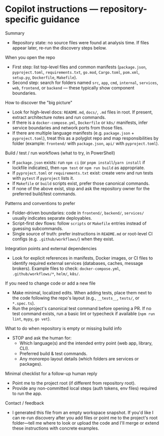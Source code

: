 <!--
This file is a concise, actionable guide for AI coding agents working in this repository.
It focuses only on discoverable facts and exact places to look. If the repository is empty
or missing build files, the agent should pause and ask the human for missing context.
-->

# Copilot instructions — repository-specific guidance

Summary
- Repository state: no source files were found at analysis time. If files appear later, re-run the discovery steps below.

When you open the repo
- First step: list top-level files and common manifests (`package.json`, `pyproject.toml`, `requirements.txt`, `go.mod`, `Cargo.toml`, `pom.xml`, `setup.py`, `Dockerfile`, `Makefile`).
- Second step: search for folders named `src`, `app`, `cmd`, `internal`, `services`, `web`, `frontend`, or `backend` — these typically show component boundaries.

How to discover the "big picture"
- Look for high-level docs: `README.md`, `docs/`, `.md` files in root. If present, extract architecture notes and run commands.
- If there is a `docker-compose.yml`, `Dockerfile` or `k8s/` manifests, infer service boundaries and network ports from those files.
- If there are multiple language manifests (e.g. `package.json` + `pyproject.toml`), treat this as a polyglot repo and map responsibilities by folder (example: `frontend/` with `package.json`, `api/` with `pyproject.toml`).

Build / test / run workflows (what to try, in PowerShell)
- If `package.json` exists: run `npm ci` (or `pnpm install`/`yarn install` if lockfile indicates), then `npm test` or `npm run build` as appropriate.
- If `pyproject.toml` or `requirements.txt` exist: create venv and run tests with `pytest` if `pyproject` lists it.
- If `Makefile` or `build` scripts exist, prefer those canonical commands.
- If none of the above exist, stop and ask the repository owner for the preferred build/test commands.

Patterns and conventions to prefer
- Folder-driven boundaries: code in `frontend/`, `backend/`, `services/` usually indicates separate deployables.
- Script-first dev flows: follow `scripts` or `Makefile` entries instead of guessing subcommands.
- Single source of truth: prefer instructions in `README.md` or root-level CI configs (e.g. `.github/workflows/`) when they exist.

Integration points and external dependencies
- Look for explicit references in manifests, Docker images, or CI files to identify required external services (databases, caches, message brokers). Example files to check: `docker-compose.yml`, `.github/workflows/*`, `helm/`, `k8s/`.

If you need to change code or add a new file
- Make minimal, localized edits. When adding tests, place them next to the code following the repo's layout (e.g., `__tests__`, `tests/`, or `*.spec.ts`).
- Run the project's canonical test command before opening a PR. If no test command exists, run a basic lint or typecheck if available (`npm run lint`, `mypy`, `go vet`).

What to do when repository is empty or missing build info
- STOP and ask the human for:
  - Which language(s) and the intended entry point (web app, library, CLI).
  - Preferred build & test commands.
  - Any monorepo layout details (which folders are services or packages).

Minimal checklist for a follow-up human reply
- Point me to the project root (if different from repository root).
- Provide any non-committed local steps (auth tokens, env files) required to run the app.

Contact / feedback
- I generated this file from an empty workspace snapshot. If you'd like I can re-run discovery after you add files or point me to the project's root folder—tell me where to look or upload the code and I'll merge or extend these instructions with concrete examples.
